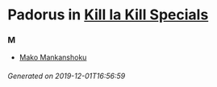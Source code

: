 # Padorus in [Kill la Kill Specials](https://myanimelist.net/anime/21659/Kill_la_Kill_Specials)

### M
* [Mako Mankanshoku](https://github.com/shadow578/Project-Padoru/blob/master/table-of-contents/characters/MakoMankanshoku.md)

###### Generated on 2019-12-01T16:56:59
